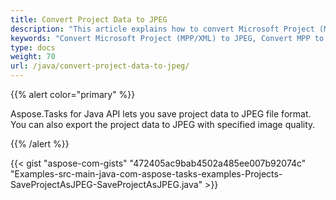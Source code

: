```yaml
---
title: Convert Project Data to JPEG
description: "This article explains how to convert Microsoft Project (MPP/XML) files to JPEG using Aspose.Tasks for Java."
keywords: "Convert Microsoft Project (MPP/XML) to JPEG, Convert MPP to JPEG, Export MPP Project to JPEG, save project data to JPEG, Save MPP as JPEG, Aspose.Tasks for Java"
type: docs
weight: 70
url: /java/convert-project-data-to-jpeg/
---
```


{{% alert color="primary" %}} 

Aspose.Tasks for Java API lets you save project data to JPEG file format. You can also export the project data to JPEG with specified image quality.

{{% /alert %}} 

{{< gist "aspose-com-gists" "472405ac9bab4502a485ee007b92074c" "Examples-src-main-java-com-aspose-tasks-examples-Projects-SaveProjectAsJPEG-SaveProjectAsJPEG.java" >}}
